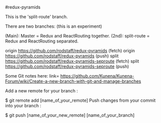#redux-pyramids

This is the 'split-route' branch.

There are two branches:  (this is an experiment)

(Main):  Master = Redux and ReactRouting together.
(2nd):   split-route = Redux and ReactRouting separated.

origin	https://github.com/rodstaff/redux-pyramids (fetch)
origin	https://github.com/rodstaff/redux-pyramids (push)
split	https://github.com/rodstaff/redux-pyramids-seproute (fetch)
split	https://github.com/rodstaff/redux-pyramids-seproute (push)

Some Git notes here:  link= https://github.com/Kunena/Kunena-Forum/wiki/Create-a-new-branch-with-git-and-manage-branches

Add a new remote for your branch :

$ git remote add [name_of_your_remote] 
Push changes from your commit into your branch :

$ git push [name_of_your_new_remote] [name_of_your_branch]









